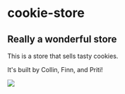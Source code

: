 # cookie-store

## Really a wonderful store

This is a store that sells tasty cookies.

It's built by Collin, Finn, and Priti!

<img src="//placekitten.com/300/300">
